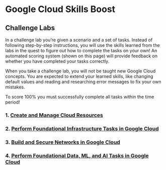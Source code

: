 
# Google Cloud Skills Boost

## Challenge Labs
In a challenge lab you’re given a scenario and a set of tasks. Instead of following step-by-step instructions, you will use the skills learned from the labs in the quest to figure out how to complete the tasks on your own! An automated scoring system (shown on this page) will provide feedback on whether you have completed your tasks correctly.

When you take a challenge lab, you will not be taught new Google Cloud concepts. You are expected to extend your learned skills, like changing default values and reading and researching error messages to fix your own mistakes.

To score 100% you must successfully complete all tasks within the time period!
### 1. [Create and Manage Cloud Resources](https://www.cloudskillsboost.google/focuses/10258?parent=catalog)
### 2. [Perform Foundational Infrastructure Tasks in Google Cloud](https://www.cloudskillsboost.google/focuses/10379?parent=catalog)
### 3. [Build and Secure Networks in Google Cloud](https://www.cloudskillsboost.google/focuses/12068?parent=catalog)
### 4. [Perform Foundational Data, ML, and AI Tasks in Google Cloud](https://www.cloudskillsboost.google/focuses/11044?parent=catalog)
